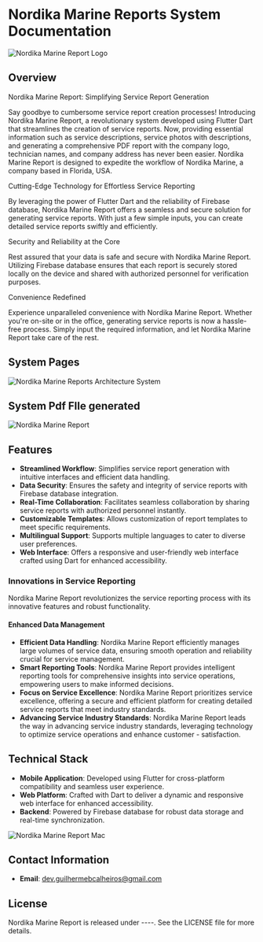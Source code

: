 # Nordika Marine Reports System Documentation

![Nordika Marine Report Logo](https://i.ibb.co/9tqg8MB/NReport-2.jpg)

## Overview

Nordika Marine Report: Simplifying Service Report Generation

Say goodbye to cumbersome service report creation processes! Introducing Nordika Marine Report, a revolutionary system developed using Flutter Dart that streamlines the creation of service reports. Now, providing essential information such as service descriptions, service photos with descriptions, and generating a comprehensive PDF report with the company logo, technician names, and company address has never been easier. Nordika Marine Report is designed to expedite the workflow of Nordika Marine, a company based in Florida, USA.

Cutting-Edge Technology for Effortless Service Reporting

By leveraging the power of Flutter Dart and the reliability of Firebase database, Nordika Marine Report offers a seamless and secure solution for generating service reports. With just a few simple inputs, you can create detailed service reports swiftly and efficiently.

Security and Reliability at the Core

Rest assured that your data is safe and secure with Nordika Marine Report. Utilizing Firebase database ensures that each report is securely stored locally on the device and shared with authorized personnel for verification purposes.

Convenience Redefined

Experience unparalleled convenience with Nordika Marine Report. Whether you're on-site or in the office, generating service reports is now a hassle-free process. Simply input the required information, and let Nordika Marine Report take care of the rest.

## System Pages

![Nordika Marine Reports Architecture System](https://i.ibb.co/85d9w3g/Service-Description.png)

## System Pdf FIle generated

![Nordika Marine Report]()

## Features

- **Streamlined Workflow**: Simplifies service report generation with intuitive interfaces and efficient data handling.
- **Data Security**: Ensures the safety and integrity of service reports with Firebase database integration.
- **Real-Time Collaboration**: Facilitates seamless collaboration by sharing service reports with authorized personnel instantly.
- **Customizable Templates**: Allows customization of report templates to meet specific requirements.
- **Multilingual Support**: Supports multiple languages to cater to diverse user preferences.
- **Web Interface**: Offers a responsive and user-friendly web interface crafted using Dart for enhanced accessibility.

### Innovations in Service Reporting

Nordika Marine Report revolutionizes the service reporting process with its innovative features and robust functionality.

#### Enhanced Data Management

- **Efficient Data Handling**: Nordika Marine Report efficiently manages large volumes of service data, ensuring smooth operation and reliability crucial for service management.
- **Smart Reporting Tools**: Nordika Marine Report provides intelligent reporting tools for comprehensive insights into service operations, empowering users to make informed decisions.
- **Focus on Service Excellence**: Nordika Marine Report prioritizes service excellence, offering a secure and efficient platform for creating detailed service reports that meet industry standards.
- **Advancing Service Industry Standards**: Nordika Marine Report leads the way in advancing service industry standards, leveraging technology to optimize service operations and enhance customer - satisfaction.

## Technical Stack

- **Mobile Application**: Developed using Flutter for cross-platform compatibility and seamless user experience.
- **Web Platform**: Crafted with Dart to deliver a dynamic and responsive web interface for enhanced accessibility.
- **Backend**: Powered by Firebase database for robust data storage and real-time synchronization.

![Nordika Marine Report Mac]()


## Contact Information

- **Email**: dev.guilhermebcalheiros@gmail.com

## License

Nordika Marine Report is released under ----. See the LICENSE file for more details.
